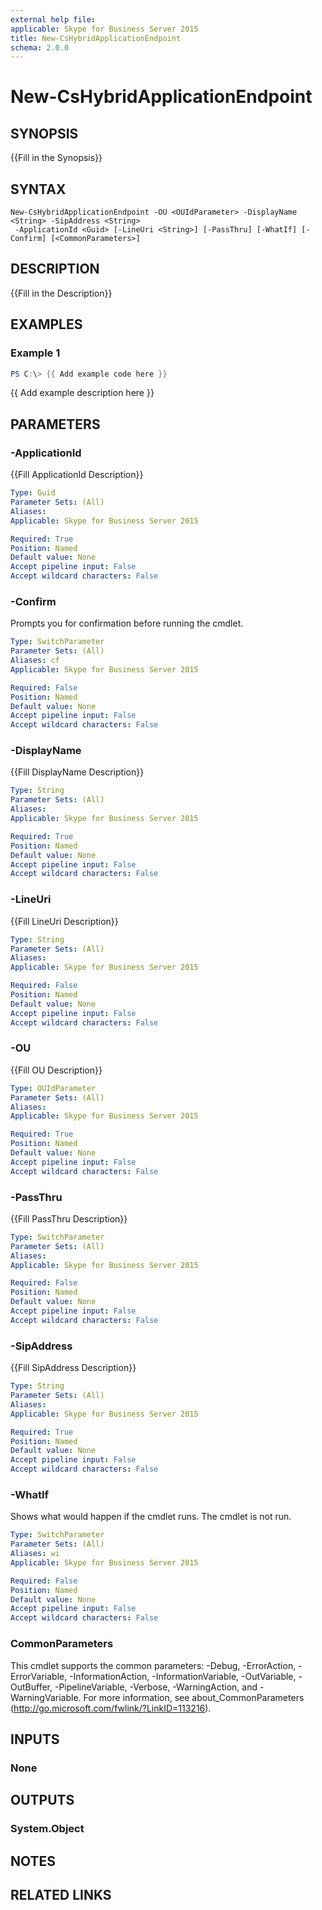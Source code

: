 ```yaml
---
external help file:
applicable: Skype for Business Server 2015
title: New-CsHybridApplicationEndpoint
schema: 2.0.0
---
```


# New-CsHybridApplicationEndpoint

## SYNOPSIS
{{Fill in the Synopsis}}

## SYNTAX

```
New-CsHybridApplicationEndpoint -OU <OUIdParameter> -DisplayName <String> -SipAddress <String>
 -ApplicationId <Guid> [-LineUri <String>] [-PassThru] [-WhatIf] [-Confirm] [<CommonParameters>]
```

## DESCRIPTION
{{Fill in the Description}}

## EXAMPLES

### Example 1
```powershell
PS C:\> {{ Add example code here }}
```

{{ Add example description here }}

## PARAMETERS

### -ApplicationId
{{Fill ApplicationId Description}}

```yaml
Type: Guid
Parameter Sets: (All)
Aliases:
Applicable: Skype for Business Server 2015

Required: True
Position: Named
Default value: None
Accept pipeline input: False
Accept wildcard characters: False
```

### -Confirm
Prompts you for confirmation before running the cmdlet.

```yaml
Type: SwitchParameter
Parameter Sets: (All)
Aliases: cf
Applicable: Skype for Business Server 2015

Required: False
Position: Named
Default value: None
Accept pipeline input: False
Accept wildcard characters: False
```

### -DisplayName
{{Fill DisplayName Description}}

```yaml
Type: String
Parameter Sets: (All)
Aliases:
Applicable: Skype for Business Server 2015

Required: True
Position: Named
Default value: None
Accept pipeline input: False
Accept wildcard characters: False
```

### -LineUri
{{Fill LineUri Description}}

```yaml
Type: String
Parameter Sets: (All)
Aliases:
Applicable: Skype for Business Server 2015

Required: False
Position: Named
Default value: None
Accept pipeline input: False
Accept wildcard characters: False
```

### -OU
{{Fill OU Description}}

```yaml
Type: OUIdParameter
Parameter Sets: (All)
Aliases:
Applicable: Skype for Business Server 2015

Required: True
Position: Named
Default value: None
Accept pipeline input: False
Accept wildcard characters: False
```

### -PassThru
{{Fill PassThru Description}}

```yaml
Type: SwitchParameter
Parameter Sets: (All)
Aliases:
Applicable: Skype for Business Server 2015

Required: False
Position: Named
Default value: None
Accept pipeline input: False
Accept wildcard characters: False
```

### -SipAddress
{{Fill SipAddress Description}}

```yaml
Type: String
Parameter Sets: (All)
Aliases:
Applicable: Skype for Business Server 2015

Required: True
Position: Named
Default value: None
Accept pipeline input: False
Accept wildcard characters: False
```

### -WhatIf
Shows what would happen if the cmdlet runs.
The cmdlet is not run.

```yaml
Type: SwitchParameter
Parameter Sets: (All)
Aliases: wi
Applicable: Skype for Business Server 2015

Required: False
Position: Named
Default value: None
Accept pipeline input: False
Accept wildcard characters: False
```

### CommonParameters
This cmdlet supports the common parameters: -Debug, -ErrorAction, -ErrorVariable, -InformationAction, -InformationVariable, -OutVariable, -OutBuffer, -PipelineVariable, -Verbose, -WarningAction, and -WarningVariable.
For more information, see about_CommonParameters (http://go.microsoft.com/fwlink/?LinkID=113216).

## INPUTS

### None


## OUTPUTS

### System.Object

## NOTES

## RELATED LINKS
